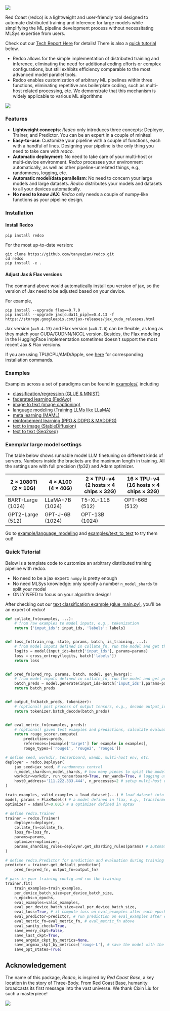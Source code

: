 ![](images/redco_logo.png)

Red Coast (redco) is a lightweight and user-friendly tool designed to automate distributed training and inference for large models while simplifying the ML pipeline development process without necessitating MLSys expertise from users.

Check out our [Tech Report Here](https://arxiv.org/pdf/2310.16355.pdf) for details! There is also a [quick tutorial](#quick-tutorial) below.

* Redco allows for the simple implementation of distributed training and inference, eliminating the need for additional coding efforts or complex configurations, but still exhibits efficiency comparable to the most advanced model parallel tools.
* Redco enables customization of arbitrary ML pipelines within three functions, eliminating repetitive ans boilerplate coding, such as multi-host related processing, etc. We demonstrate that this mechanism is widely applicable to various ML algorithms

![](images/redco_coding.png)

### Features

* **Lightweight concepts**: *Redco* only introduces three concepts: Deployer, Trainer, and Predictor. You can be an expert in a couple of minites!
* **Easy-to-use**: Customize your pipeline with a couple of functions, each with a handful of lines. Designing your pipeline is the only thing you need to take care with *redco*.
* **Automatic deployment**: No need to take care of your multi-host or multi-device environment. *Redco* processes your environment automatically, as well as other pipeline-unrelated things, e.g., randomness, logging, etc.
* **Automatic model/data parallelism**: No need to concern your large models and large datasets. *Redco* distributes your models and datasets to all your devices automatically. 
* **No need to know JAX**: *Redco* only needs a couple of numpy-like functions as your pipeline design. 

### Installation

#### Install Redco
```
pip install redco
```
For the most up-to-date version:
```
git clone https://github.com/tanyuqian/redco.git
cd redco
pip install -e .
```

#### Adjust Jax & Flax versions
The command above would automatically install cpu version of jax, so the version of Jax need to be adjusted based on your device.

For example,
```
pip install --upgrade flax==0.7.0
pip install --upgrade jax[cuda11_pip]==0.4.13 -f https://storage.googleapis.com/jax-releases/jax_cuda_releases.html
```
Jax version (`==0.4.13`) and Flax version (`==0.7.0`) can be flexible, as long as they match your CUDA/CUDNN/NCCL version. 
Besides, the Flax modeling in the HuggingFace implementation sometimes doesn't support the most recent Jax & Flax versions. 

If you are using TPU/CPU/AMD/Apple, see [here](https://github.com/google/jax#installation) for corresponding installation commands.


### Examples

Examples across a set of paradigms can be found in [examples/](examples/), including

* [classification/regression (GLUE & MNIST)](examples%2Fclassification_regression)
* [faderated learning (FedAvg)](examples%2Ffaderated_learning)
* [image to text (image captioning)](examples%2Fimage_to_text)
* [language modeling (Training LLMs like LLaMA)](examples%2Flanguage_modeling)
* [meta learning (MAML)](examples%2Fmeta_learning)
* [reinforcement learning (PPO & DDPG & MADDPG)](examples%2Freinforcement_learning)
* [text to image (StableDiffusion)](examples%2Ftext_to_image)
* [text to text (Seq2seq)](examples%2Ftext_to_text)

### Exemplar large model settings

The table below shows runnable model LLM finetuning on different kinds of servers. Numbers inside the brackets are the maximum length in training. All the settings are with full precision (fp32) and Adam optimizer.

| 2 $\times$ 1080Ti <br/>(2 $\times$ 10G) | 4 $\times$ A100 <br/>(4 $\times$ 40G) | 2 $\times$ TPU-v4 <br/>(2 hosts $\times$ 4 chips $\times$ 32G) | 16 $\times$ TPU-v4 <br/>(16 hosts $\times$ 4 chips $\times$ 32G) |
|-----------------------------------------|---------------------------------------|----------------------------------------------------------------|------------------------------------------------------------------|
| BART-Large (1024)                       | LLaMA-7B (1024)                       | T5-XL-11B (512)                                                | OPT-66B (512)                                                    |
| GPT2-Large (512)                        | GPT-J-6B (1024)                       | OPT-13B (1024)                                                 |                                                                  |

Go to [example/language_modeling](examples%2Flanguage_modeling) and [examples/text_to_text](examples%2Ftext_to_text) to try them out!


### Quick Tutorial

Below is a template code to customize an arbitrary distributed training pipeline with redco.

* No need to be a jax expert: `numpy` is pretty enough
* No need MLSys knowledge: only specify a number `n_model_shards` to split your model
* ONLY NEED to focus on your algorithm design!

After checking out our [text classification example (glue_main.py)](examples/classification_regression/glue_main.py), you'll be an expert of redco!

```python
def collate_fn(examples, ...):
    # from raw examples to model inputs, e.g., tokenization
    return {'input_ids': input_ids, 'labels': labels}


def loss_fn(train_rng, state, params, batch, is_training, ...):
    # from model inputs defined in collate_fn, run the model and get the loss, e.g., cross_entropy
    logits = model(input_ids=batch['input_ids'], params=params)
    loss = cross_entropy(logits, batch['labels'])
    return loss


def pred_fn(pred_rng, params, batch, model, gen_kwargs):
    # from model inputs defined in collate_fn, run the model and get predictions, e.g., beam search
    batch_preds = model.generate(input_ids=batch['input_ids'],params=params)
    return batch_preds


def output_fn(batch_preds, tokenizer):
    # (optional) post process of output tensors, e.g., decode output_ids to text
    return tokenizer.batch_decode(batch_preds)


def eval_metric_fn(examples, preds):
    # (optional) given test examples and predictions, calculate evaluation metrics, e.g., Rouge-L
    return rouge_scorer.compute(
        predictions=preds,
        references=[example['target'] for example in examples],
        rouge_types=['rouge1', 'rouge2', 'rougeL'])

# define seed, workdir, tensorboard, wandb, multi-host env, etc.
deployer = redco.Deployer(
    jax_seed=jax_seed, # randomness control
    n_model_shards=n_model_shards, # how many pieces to split the model (the only number needed for model parallelism)
    workdir=workdir, run_tensorboard=True, run_wandb=True, # logging utils
    host0_address='111.222.333.444', n_processes=2 # setup multi-host env  
) 

train_examples, valid_examples = load_dataset(...) # load dataset into python-list
model, params = FlaxModel() # a model defined in flax, e.g., transformers.FlaxT5ForConditionalGeneration()
optimizer = adam(lr=0.001) # a optimizer defined in optax 

# define redco.Trainer
trainer = redco.Trainer(
    deployer=deployer,
    collate_fn=collate_fn,
    loss_fn=loss_fn, 
    params=params, 
    optimizer=optimizer,
    params_sharding_rules=deployer.get_sharding_rules(params) # automatically generated model parallelism  
)

# define redco.Predictor for prediction and evaluation during training
predictor = trainer.get_default_predictor(
    pred_fn=pred_fn, output_fn=output_fn)

# pass in your training config and run the training
trainer.fit(
    train_examples=train_examples,
    per_device_batch_size=per_device_batch_size,
    n_epochs=n_epochs,
    eval_examples=valid_examples,
    eval_per_device_batch_size=eval_per_device_batch_size,
    eval_loss=True, # if compute loss on eval_examples after each epoch
    eval_predictor=predictor, # run prediction on eval_examples after each epoch
    eval_metric_fn=eval_metric_fn, # eval_metric_fn above
    eval_sanity_check=True,
    save_every_ckpt=False,
    save_last_ckpt=True,
    save_argmin_ckpt_by_metrics=None,
    save_argmax_ckpt_by_metrics=['rouge-L'], # save the model with the best rouge-L score defined in eval_metric_fn
    save_opt_states=True)
```


## Acknowledgement


The name of this package, *Redco*, is inspired by *Red Coast Base*, a key location in the story of Three-Body. From Red Coast Base, humanity broadcasts its first message into the vast universe. We thank Cixin Liu for such a masterpiece!

![](images/red_coast.png)